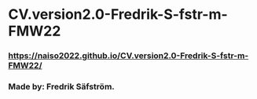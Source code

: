 # CV.version2.0-Fredrik-S-fstr-m-FMW22

### https://naiso2022.github.io/CV.version2.0-Fredrik-S-fstr-m-FMW22/

### Made by: Fredrik Säfström.

